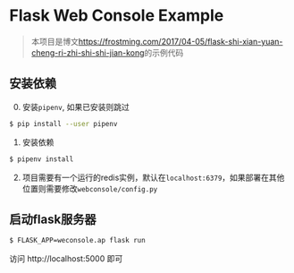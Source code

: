 # Flask Web Console Example

> 本项目是博文<https://frostming.com/2017/04-05/flask-shi-xian-yuan-cheng-ri-zhi-shi-shi-jian-kong>的示例代码

## 安装依赖

0. 安装`pipenv`, 如果已安装则跳过

```bash
$ pip install --user pipenv
```

1. 安装依赖
```bash
$ pipenv install
```

2. 项目需要有一个运行的redis实例，默认在`localhost:6379`，如果部署在其他位置则需要修改`webconsole/config.py`

## 启动flask服务器
```bash
$ FLASK_APP=weconsole.ap flask run
```

访问 http://localhost:5000 即可
